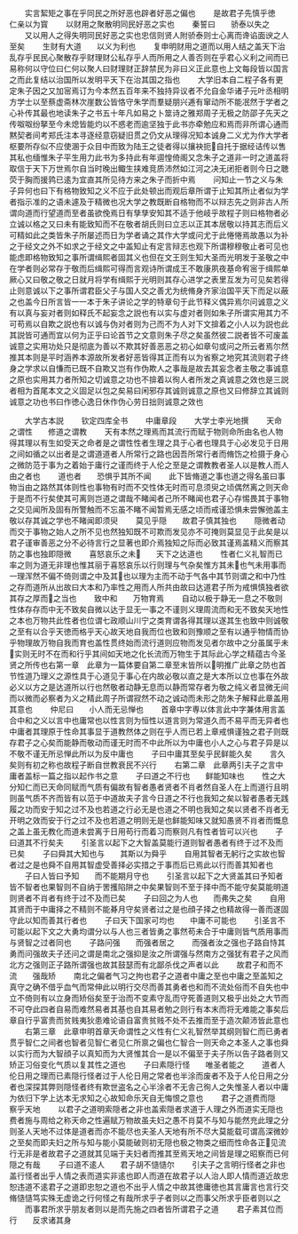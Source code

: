 <!-- { "loadSidebar": true } -->
　　实言絜矩之事在乎同民之所好恶也辟者好恶之偏也
　　是故君子先慎乎徳　　仁亲以为寳
　　以财用之聚散明同民好恶之实也
　　秦誓曰　　骄泰以失之
　　又以用人之得失明同民好恶之实也忠信则贤人附骄泰则士心离而谗谄面谀之人至矣
　　生财有大道　　以义为利也
　　复申明财用之道而以用人结之盖天下治乱存乎民民心聚散存乎财理财公私存乎人而所用之人善否则在乎君心义利之间而已易称何以守位曰仁何以聚人曰财理财正辞禁民为非曰义正此意也上文每段皆以国言之而此复结以治国所以发明平天下在治其国之指也
　　大学旧本自二程子各有更定朱子因之又加宻焉订为今本然五百年来不独持异议者不允自金华诸子元叶丞相明方学士以至蔡虚斋林次崖数公皆恪守朱学而羣疑朋兴逓有窜动所不能冺然于学者之心补传其最也地读朱子之书五十年凡如易之卜筮诗之雅郑周子无极之防邵子先天之传呶呶纷拏至今未熄皆能灼以不惑老而逾坚独于此书亦牵勉应和焉而非所谓心通而黙契者间考郑氏注本寻逐经意窃疑旧贯之仍文从理得况知本诚身二义尤为作大学者枢要所存似不应使溷于众目中而致为陆王之徒者得以攘袂扼自托于据经诘传以售其私也缅惟朱子平生用力此书为多持此有年逥惶倚阁又念朱子之道非一时之道盖将取信于天下万世焉尔自当时晚出鲰生挟难竞质沛然如江河之决无闭拒者则今日之聴荧于胸而援鹑已逺为宜直其所见待方来之朱子而折中焉
　　问知止一节之义与朱子异何也曰下有格物致知之义不应于此处顿出而观后章所谓于止知其所止者似为学者指示准的之语未遽及于精微也况大学之教既断自格物而不以辩志先之则非古人所谓向道而行望道而至者虽欲俛焉日有孳孳安知其不适于他岐乎故程子则曰格物者必立诚以格之又曰未有能致知而不在敬者胡氏则曰立志以正其本居敬以持其志而后义可精如此之类皆朱子所屡述而日为学者诵之其作大学或问尤于此惓惓焉故愚以为补之于经文之外不如求之于经文之中盖知止有定言辩志也观下所谓穆穆敬止者可见也能虑即格物致知之事所谓缉熙者固其义也但在文王则生知大圣而光明发于圣敬之中在学者则必常存于敬而后缉熙可得而言观诗所谓成王不敢康夙夜基命宥宻于缉熙单厥心又曰敬之敬之日就月将学有缉熙于光明则其存心进学之表里互发为可见矣若得止则意诚以下之事所谓君臣父子与国人交之善尤为统脩身齐家治国平天下而足以蔽之也盖今日所言皆一一本于朱子讲论之学的特章句于此节释义偶异焉尔问诚意之义有以真与妄对者则如释氏不起妄念之説也有以实与虚对者则如朱子所谓实用其力不可苟焉以自欺之説也有以诚与伪对者则为己而不为人对下文揜着之小人以为説也此其説皆可通而宜以何为正乎曰论首节之文意则朱子尽之矣虽然彼二説者皆不可废盖诚意之实用功处只是彻底为善以不欺其好善恶恶之初心如章句或问之所云者焉尔然推其本则是平时涵养本源故所发者好恶皆得其正而有以为省察之地究其流则君子终身之学求以自慊而已既不自欺又岂有作伪欺人之事哉是故去其妄念者主敬之事诚意之原也实用其力者所知之切诚意之功也不揜着以徇人者所发之真诚意之效也是三説者相为首尾本文之义固足以包之矣易曰闲邪存其诚则诚意之原也又曰修辞立其诚则诚意之功也书曰作徳心逸日休作伪心劳日拙则诚意之效也










　　大学古本説
　　钦定四库全书
　　中庸章段
　　大学士李光地撰
　　天命之谓性　　修道之谓教
　　天有本然之理焉而其流行而赋于物则命所由名也人物得其理以有生如受天之命者是之谓性性者生理之具于心者也理具于心必发见于日用之间如循之以出者是之谓道道者人所常行之路也因吾所常行者而脩饬之检摄于身心之微防范于事为之着始于庸行之谨而终于人伦之至是之谓教教者圣人以是教人而人由之者也
　　道也者　　恐惧乎其所不闻
　　此下皆脩道之事也道之得名虽曰事物当由之路然其体则性也事物有时而不交性体无时而可息须臾之顷偶然离之则天命于是而不行矣使其可离则岂道之谓哉不睹闻者己所不睹闻也君子心存惕畏其于事物之交见闻所及固有所警触而不忘虽不睹不闻暂焉无感之顷而戒谨恐惧未尝懈弛盖主敬以存其诚之学也不睹闻即须臾
　　莫见乎隠　　故君子慎其独也
　　隠微者动而交于事物之始人之所不见也然独知既不可欺而发见亦不可掩则莫显见于此矣是以君子谨审善恶之分不必待言行之显著也即介焉独知之际而必致其谨焉盖精义而察其防之事也独即隠微
　　喜怒哀乐之未　　天下之达道也
　　性者仁义礼智而已率之则为道无非理也惟其丽于喜怒哀乐以行则理与气杂矣惟方其未也气未用事而一理浑然不偏不倚则谓之中及其也以理为主而不动于气各中其节则谓之和中乃性之存而道所从出故曰大本和乃率性之用而人所共由故曰达道君子所为戒惧慎独者欲其存之厚而之当也
　　致中和　　万物育焉
　　自动以极于静无一息之不敬则性体存存而中无不致矣自微以达于显无一事之不谨则义理周流而和无不致矣天地性之本也万物共此性者也位谓七政顺山川宁之类育谓各得其理以遂其生也致中则诚敬之至有以合乎天徳而格乎天心故天地自我而位也致和则豫顺之至有以通乎物情而协乎物理故万物自我而育也盖性贯终始而流行道则应物而发见者尔故中之分虽属乎未实则无时不在而和行乎其间如天地之化长流而万物生于其际此心学之精蕴古今圣贤之所传也右第一章　此章为一篇体要自第二章至末皆所以明推广此章之防也首节性道乃理义之源性具于心道见于事心在内故必敬以直之是大本所以立也事在外故必义以方之是达道所以行也然敬者动静无息而以静而常存者为敬之纯义者显微无间而以微而必察者为义之精此周子所谓寂然不动之诚动而未形之防朱子解释此章盖用其意也
　　仲尼曰　　小人而无忌惮也
　　首章中字専以体言此中字兼体用言盖合中和之义以言中也庸常也以性言则为恒性以道言则为常道久而不易平而无异者也中庸者其理原于性命其事显于道教然体之则在乎人而已若上章戒惧谨独之君子则既存君子之心矣而能静而敬动而谨无时而不中此所以为中庸也小人之心与君子异是以不敬不谨无所忌惮此所以为反中庸也
　　子曰中庸其至矣乎民鲜能久矣
　　言久矣则有初之称也故程子断自世教衰民不兴行
　　右第二章　此章两引夫子之言中庸者盖标一篇之指以起作书之意
　　子曰道之不行也　　鲜能知味也
　　性之大分知仁而已天命同赋而气质有偏故有智者愚者贤者不肖者然自圣人在上而道行且明则虽气质不齐而皆有以范于中道故夫子言今日道之不行也我知之矣以智者愚者无践履之功而安于知之过不及也若道之行必无是也道之不明也我知之矣以贤者不肖者无开明之效而安于行之过不及也若道之明则无是也鲜能知味又就知愚贤不肖者而慨息之盖上虽无教化而道未尝离于日用苟行而着习而察则凡有性者皆可以兴也
　　子曰道其不行矣夫
　　引圣言以起下之大智盖莫能行道则智者愚者有终于过不及而已矣
　　子曰舜其大知也与　　其斯以为舜乎
　　自用其智者无躬行之实故也智者过之是也舜不自用其智虚受善择必实措之于事而后已焉此以行而善其知者也
　　子曰人皆曰予知　　而不能期月守也
　　引圣言以起下之大贤盖其曰予知者皆不智者也果智则不自纳于罟擭陷阱之中矣果智则不至于择中而不能守矣莫能明道则贤者不肖者有终于过不及而已矣
　　子曰回之为人也　　而弗失之矣
　　自用其贤而于中庸择之不精则不能朞月守矣贤者过之是也顔子择之也精故得一善而遂固守此以知而善其行者也
　　子曰天下国家可均也　　中庸不可能也
　　引圣言不可能以起下文之大勇均谓分以与人也三者皆勇之事然苟未合于中庸则皆气质用事而与贤智之过者同也
　　子路问强　　而强者居之
　　而强者汝之强也子路自恃其勇而问强故夫子还问之谓是南北之强抑是汝之所谓强与然南方之强犹有君子之风而北方之强则正子路所谓强也故其鼓瑟而有北鄙杀伐之声者以此
　　故君子和而不流　　强哉矫
　　南北之偏者气习之拘也君子之道者中庸之至也中庸之至盖知之真守之确不借乎血气而常伸此以明行交尽而善其勇者也和而不流处俗而不自失也中立不倚则有以立身而矫俗矣至于治而不变素守乱而守死善道则又极乎出处之大节而不可夺此四者自易而难然易者其基也自其易者勉之则行有本末而将无难能之事矣后章自行乎富贵而贫贱夷狄患难论语自富贵贫贱不处不去推而至于造次颠沛皆此意也
　　右第三章　此章申明首章天命谓性之义性有仁义礼智然举其纲则智仁而已勇者贯乎智仁之间者也智者见智仁者见仁所禀之偏也仁智合一则天命之本圣人之事也舜以实行而为大智顔子以真知而为大贤惟其合一是以不偏至于夫子所以告子路者则又矫正习俗变化气质以复其性之道也
　　子曰素隠行怪　　唯圣者能之
　　道者人伦日用之理而已素隠行怪者过于人伦日用之常者也半涂而废者不及于人伦日用之分者也深探其弊则隠怪者终有欺世盗名之心半涂者不无舎己徇人之失惟圣人者以中庸为依归下学上达本无求知之心故知命乐天自无悔恨之意也
　　君子之道费而隠　　察乎天地
　　以君子之道明索隠者之非也盖索隠者求道于人理之外而道实无隠也费者施与周给之称天命之性遍赋万物故虽夫妇之愚不肖莫不与知与能然充此理之分则圣人天地不过体是道者而亦不能尽也夫圣人天地有所不尽大莫能载可谓高深微妙之至矣而即夫妇之所与知与能小莫能破则初无隠也极之物类之细而性命各正见流行无非是者故君子之道就其见端于夫妇者而推其至焉天地之间皆是理之昭察而已何隠之有哉
　　子曰道不逺人　　君子胡不慥慥尔
　　引夫子之言明行怪者之非也盖行怪者出乎人情之表而道实非逺也即人而道在故君子以人治人即人情而道近故忠恕违道不逺君子之道即忠恕之道也不出乎人情之中故其徳庸徳也其言庸言也言行交脩慥慥笃实殊无虚诡之行何怪之有哉所求乎子者则以之而事父所求乎臣者则以之
　　而事君所求乎朋友者则以是而先施之四者皆所谓君子之道
　　君子素其位而行　　反求诸其身
